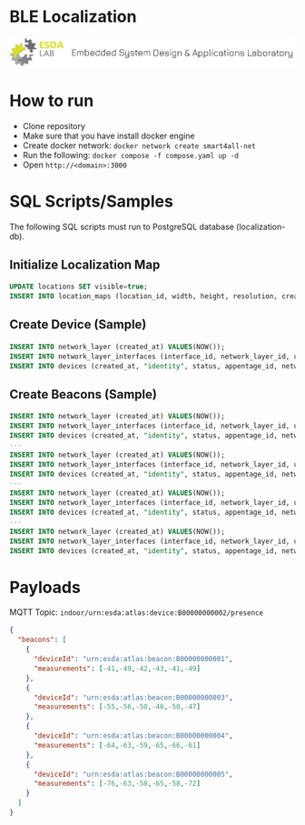 
# BLE Localization

![ESDA-Logo](/assets/esda_logo.png)

# How to run
* Clone repository
* Make sure that you have install docker engine
* Create docker network: `docker network create smart4all-net`
* Run the following: `docker compose -f compose.yaml up -d`
* Open `http://<domain>:3000`


# SQL Scripts/Samples
The following SQL scripts must run to PostgreSQL database (localization-db).

## Initialize Localization Map
```sql
UPDATE locations SET visible=true;
INSERT INTO location_maps (location_id, width, height, resolution, created_at, updated_at) VALUES (1, 550, 665, 0.05, NOW(), NOW());
```

## Create Device (Sample)
```sql
INSERT INTO network_layer (created_at) VALUES(NOW());
INSERT INTO network_layer_interfaces (interface_id, network_layer_id, urn) VALUES('BLE', (SELECT currval(pg_get_serial_sequence('network_layer', 'id'))), 'B00000000002'); -- BLE
INSERT INTO devices (created_at, "identity", status, appentage_id, network_layerid,coordinates) VALUES(NOW(), 'urn:esda:atlas:device:B00000000002', 1, 1, (SELECT currval(pg_get_serial_sequence('network_layer', 'id'))), '{"cartesian": [{"x": 0, "y": 0}]}');
```

## Create Beacons (Sample)
```sql
INSERT INTO network_layer (created_at) VALUES(NOW());
INSERT INTO network_layer_interfaces (interface_id, network_layer_id, urn) VALUES('BLE', (SELECT currval(pg_get_serial_sequence('network_layer', 'id'))), 'B00000000001'); -- BLE
INSERT INTO devices (created_at, "identity", status, appentage_id, network_layerid,coordinates) VALUES(NOW(), 'urn:esda:atlas:beacon:B00000000001', 1, 1, (SELECT currval(pg_get_serial_sequence('network_layer', 'id'))), '{"cartesian": [{"x": 2, "y": 2}]}');
---
INSERT INTO network_layer (created_at) VALUES(NOW());
INSERT INTO network_layer_interfaces (interface_id, network_layer_id, urn) VALUES('BLE', (SELECT currval(pg_get_serial_sequence('network_layer', 'id'))), 'B00000000003'); -- BLE
INSERT INTO devices (created_at, "identity", status, appentage_id, network_layerid,coordinates) VALUES(NOW(), 'urn:esda:atlas:beacon:B00000000003', 1, 1, (SELECT currval(pg_get_serial_sequence('network_layer', 'id'))), '{"cartesian": [{"x": 2, "y": -2}]}');
---
INSERT INTO network_layer (created_at) VALUES(NOW());
INSERT INTO network_layer_interfaces (interface_id, network_layer_id, urn) VALUES('BLE', (SELECT currval(pg_get_serial_sequence('network_layer', 'id'))), 'B00000000004'); -- BLE
INSERT INTO devices (created_at, "identity", status, appentage_id, network_layerid,coordinates) VALUES(NOW(), 'urn:esda:atlas:beacon:B00000000004', 1, 1, (SELECT currval(pg_get_serial_sequence('network_layer', 'id'))), '{"cartesian": [{"x": -2, "y": 2}]}');
---
INSERT INTO network_layer (created_at) VALUES(NOW());
INSERT INTO network_layer_interfaces (interface_id, network_layer_id, urn) VALUES('BLE', (SELECT currval(pg_get_serial_sequence('network_layer', 'id'))), 'B00000000005'); -- BLE
INSERT INTO devices (created_at, "identity", status, appentage_id, network_layerid,coordinates) VALUES(NOW(), 'urn:esda:atlas:beacon:B00000000005', 1, 1, (SELECT currval(pg_get_serial_sequence('network_layer', 'id'))), '{"cartesian": [{"x": -2, "y": -2}]}');
```

# Payloads

MQTT Topic: `indoor/urn:esda:atlas:device:B00000000002/presence`
```json
{
  "beacons": [
    {
      "deviceId": "urn:esda:atlas:beacon:B00000000001",
      "measurements": [-41,-49,-42,-43,-41,-49]
    },
    {
      "deviceId": "urn:esda:atlas:beacon:B00000000003",
      "measurements": [-55,-56,-50,-46,-50,-47]
    },
    {
      "deviceId": "urn:esda:atlas:beacon:B00000000004",
      "measurements": [-64,-63,-59,-65,-66,-61]
    },
    {
      "deviceId": "urn:esda:atlas:beacon:B00000000005",
      "measurements": [-76,-63,-58,-65,-58,-72]
    }
  ]
}
```

